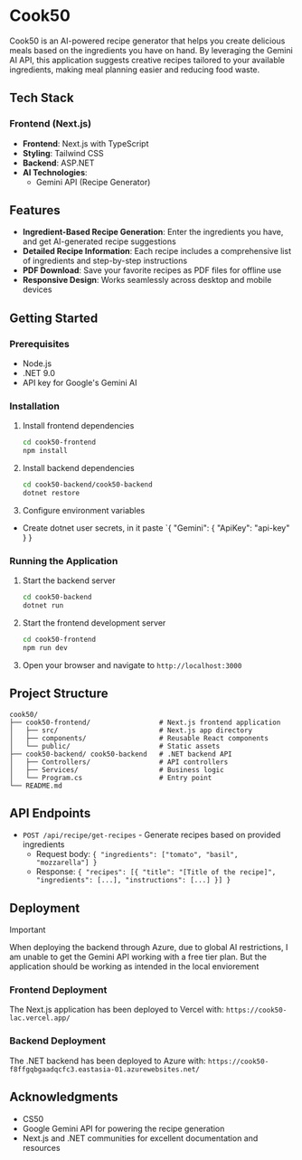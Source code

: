 # Cook50

Cook50 is an AI-powered recipe generator that helps you create delicious meals based on the ingredients you have on hand. By leveraging the Gemini AI API, this application suggests creative recipes tailored to your available ingredients, making meal planning easier and reducing food waste.

## Tech Stack

### Frontend (Next.js)

- **Frontend**: Next.js with TypeScript
- **Styling**: Tailwind CSS
- **Backend**: ASP.NET
- **AI Technologies**:
  - Gemini API (Recipe Generator)

## Features

- **Ingredient-Based Recipe Generation**: Enter the ingredients you have, and get AI-generated recipe suggestions
- **Detailed Recipe Information**: Each recipe includes a comprehensive list of ingredients and step-by-step instructions
- **PDF Download**: Save your favorite recipes as PDF files for offline use
- **Responsive Design**: Works seamlessly across desktop and mobile devices

## Getting Started

### Prerequisites

- Node.js
- .NET 9.0
- API key for Google's Gemini AI

### Installation

1. Install frontend dependencies

   ```bash
   cd cook50-frontend
   npm install
   ```

2. Install backend dependencies

   ```bash
   cd cook50-backend/cook50-backend
   dotnet restore
   ```

3. Configure environment variables

- Create dotnet user secrets, in it paste
  `{
      "Gemini": {
          "ApiKey": "api-key"
      }
  }

### Running the Application

1. Start the backend server

   ```bash
   cd cook50-backend
   dotnet run
   ```

2. Start the frontend development server

   ```bash
   cd cook50-frontend
   npm run dev
   ```

3. Open your browser and navigate to `http://localhost:3000`

## Project Structure

```
cook50/
├── cook50-frontend/                 # Next.js frontend application
│   ├── src/                         # Next.js app directory
│   ├── components/                  # Reusable React components
│   └── public/                      # Static assets
├── cook50-backend/ cook50-backend   # .NET backend API
│   ├── Controllers/                 # API controllers
│   ├── Services/                    # Business logic
│   └── Program.cs                   # Entry point
└── README.md
```

## API Endpoints

- `POST /api/recipe/get-recipes` - Generate recipes based on provided ingredients
    - Request body: `{ "ingredients": ["tomato", "basil", "mozzarella"] }`
    - Response: `{ "recipes": [{ "title": "[Title of the recipe]", "ingredients": [...], "instructions": [...] }] }`

## Deployment

> [!IMPORTANT]
> When deploying the backend through Azure, due to global AI restrictions, I am unable to get the Gemini API working with a free tier plan.
> But the application should be working as intended in the local enviorement

### Frontend Deployment

The Next.js application has been deployed to Vercel with: `https://cook50-lac.vercel.app/`

### Backend Deployment

The .NET backend has been deployed to Azure with: `https://cook50-f8ffgqbgaadqcfc3.eastasia-01.azurewebsites.net/`

## Acknowledgments

- CS50
- Google Gemini API for powering the recipe generation
- Next.js and .NET communities for excellent documentation and resources
